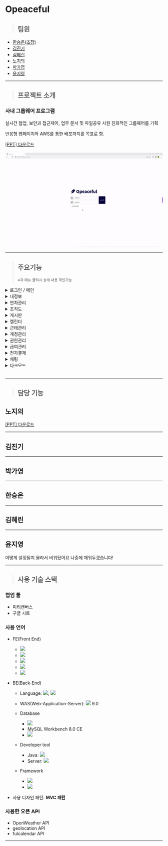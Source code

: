 # Opeaceful

> ## 팀원

- [한승은(조장)](#한승은)
- [김진기](#김진기)
- [김혜린](#김혜린)
- [노지의](#노지의)
- [박가영](#박가영)
- [윤지영](#윤지영)

---

> ## 프로젝트 소개

### 사내 그룹웨어 프로그램

실시간 협업, 보안과 접근제어, 업무 문서 및 파일공유
사원 친화적인 그룹웨어를 기획

반응형 웹페이지와 AWS를 통한 배포까지를 목표로 함.

<a href="./Opeaceful/src/main/webapp/resources/etc/pdf/opeaceful.pdf" download="Opeaceful.pdf">[PPT] 다운로드</a>  
<br>
![프로젝트 소개](./Opeaceful/src/main/webapp/resources/etc/video/opeaceful.gif)
<br>

---

<!-- > ## 주요 기능 -->

<blockquote>
<h2>주요기능</h2>
<p><small>※각 메뉴 클릭시 상세 내용 확인가능</small></p>
</blockquote>

<details>
<summary> 로그인 / 메인 </summary><br>
<div markdown="1">

![로그인 / 메인](./Opeaceful/src/main/webapp/resources/etc/video/login.gif)

</div>
</details>

<details>
<summary> 내정보 </summary><br>
<div markdown="1">

![내정보](./Opeaceful/src/main/webapp/resources/etc/video/mypage.gif)
</div>
</details>

<details>
<summary> 연차관리 </summary><br>
<div markdown="1">

![연차관리](./Opeaceful/src/main/webapp/resources/etc/video/annual.gif)

</div>
</details>

<details>
<summary> 조직도 </summary>
<div markdown="1">

[![조직도](./Opeaceful/src/main/webapp/resources/etc/video/darkmode.gif)]
</div>
</details>

<details>
<summary> 게시판 </summary>
<div markdown="1">

[![게시판](./Opeaceful/src/main/webapp/resources/etc/video/board.gif)]

</div>
</details>

<details>
<summary> 캘린더 </summary>
<div markdown="1">

[![캘린더](./Opeaceful/src/main/webapp/resources/etc/video/calendar.gif)]

</div>
</details>

<details>
<summary> 근태관리 </summary>
<div markdown="1">

[![근태관리](./Opeaceful/src/main/webapp/resources/etc/video/darkmode.gif)]

</div>
</details>

<details>
<summary> 계정관리 </summary>
<div markdown="1">

[![계정관리](./Opeaceful/src/main/webapp/resources/etc/video/member.gif)]

</div>
</details>

<details>
<summary> 권한관리 </summary>
<div markdown="1">

[![권한관리](./Opeaceful/src/main/webapp/resources/etc/video/role.gif)]
</div>
</details>

<details>
<summary> 급여관리 </summary>
<div markdown="1">

[![급여관리](./Opeaceful/src/main/webapp/resources/etc/video/salary.gif)]

</div>
</details>

<details>
<summary> 전자결제 </summary>
<div markdown="1">
  
  - 전자결재 양식
[![전자결제양식](./Opeaceful/src/main/webapp/resources/etc/video/approvalForm.gif)]
- MY 전자결재
  [![전자결제](./Opeaceful/src/main/webapp/resources/etc/video/approval.gif)]

- 전자결재 관리
  [![전자결제관리](./Opeaceful/src/main/webapp/resources/etc/video/approvalManage.gif)]

</div>
</details>

<details>
<summary> 채팅 </summary>
<div markdown="1">

[![채팅](./Opeaceful/src/main/webapp/resources/etc/video/darkmode.gif)]

</div>
</details>

<details>
<summary> 다크모드 </summary>
<div markdown="1">

[![다크모드](./Opeaceful/src/main/webapp/resources/etc/video/darkmode.gif)]

</div>
</details>

<br>

---

> ## 담당 기능



## 노지의  
<a href="./Opeaceful/src/main/webapp/resources/etc/pdf/노지의_opeaceful.pdf" download="Opeaceful.pdf">[PPT] 다운로드</a>


---

## 김진기

---

## 박가영

---

## 한승은

---

## 김혜린

---

## 윤지영

어떻게 설정될지 몰라서 비워뒀어요
나중에 채워두겠습니다!

---

> ## 사용 기술 스택

### 협업 툴

- 미리캔버스
- 구글 시트

### 사용 언어

- FE(Front End)

  - <img src="https://img.shields.io/badge/JSP-F46D01?style=flat&logo=JSP&logoColor=white"/>
  - <img src="https://img.shields.io/badge/HTML5-E34F26?style=flat&logo=HTML5&logoColor=white"/>
  - <img src="https://img.shields.io/badge/CSS3-1572B6?style=flat&logo=CSS3&logoColor=white"/>
  - <img src="https://img.shields.io/badge/JavaScript-F7DF1E?style=flat&logo=JavaScript&logoColor=white"/>
  - <img src="https://img.shields.io/badge/jQuery-0769AD?style=flat&logo=jQuery&logoColor=white"/>

- BE(Back-End)

  - Language: <img src="https://img.shields.io/badge/JAVA-007396?style=flat&logo=JAVA&logoColor=white"/>, <img src="https://img.shields.io/badge/Ajax-2AA5DC?style=flat&logo=Ajax&logoColor=white"/>
  - WAS(Web-Application-Server): <img src="https://img.shields.io/badge/Apache Tomcat-F8DC75?style=flat&logo=ApacheTomcat&logoColor=white"/> 9.0
  - Database
    - <img src="https://img.shields.io/badge/MySQL-232F3E?style=flat&logo=MySQL&logoColor=white"/>
    - MySQL Workbench 8.0 CE
    - <img src="https://img.shields.io/badge/Amazon RDS-527FFF?style=flat&logo=AmazonRDS&logoColor=white"/>
  - Developer tool
    - Java: <img src="https://img.shields.io/badge/STS-6DB33F?style=flat&logo=STS&logoColor=white"/>
    - Server: <img src="https://img.shields.io/badge/Amazon AWS-232F3E?style=flat&logo=AmazonAWS&logoColor=white"/>
  - Framework

    - <img src="https://img.shields.io/badge/Spring-6DB33F?style=flat&logo=Spring&logoColor=white"/>

    - <img src="https://img.shields.io/badge/Bootstrap-7952B3?style=flat&logo=Bootstrap&logoColor=white"/>

- 사용 디자인 패턴: **MVC 패턴**

### 사용한 오픈 API

- OpenWeather API
- geolocation API
- fulcalendar API

---
